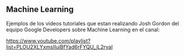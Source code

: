 ## Machine Learning

Ejemplos de los videos tutoriales que estan realizando Josh Gordon del equipo Google Developers sobre Machine Learning en el canal:

https://www.youtube.com/playlist?list=PLOU2XLYxmsIIuiBfYad6rFYQU_jL2ryal
